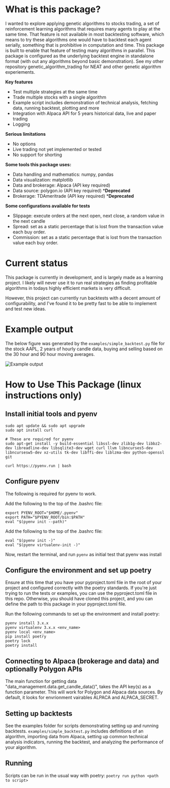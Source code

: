 # What is this package?
I wanted to explore applying genetic algorithms to stocks trading, a set of reinforcement learning algorithms that requires many agents to play at the same time. That feature is not available in most backtesting software, which means to try these algorithms one would have to backtest each agent serially, something that is prohibitive in computation and time. This package is built to enable that feature of testing many algorithms in parallel. This package is configured as the underlying backtest engine in standalone format (with out any algorithms beyond basic demonstration). See my other repository genetic_algorithm_trading for NEAT and other genetic algorithm experiements.

**Key features**
- Test multiple strategies at the same time
- Trade multiple stocks with a single algorithm
- Example script includes demonstration of technical analysis, fetching data, running backtest, plotting and more
- Integration with Alpaca API for 5 years historical data, live and paper trading
- Logging

**Serious limitations**
- No options
- Live trading not yet implemented or tested
- No support for shorting

**Some tools this package uses:**
<!-- a list of the most important packages used here --> 
- Data handling and mathematics: numpy, pandas
- Data visualization: matplotlib
- Data and brokerage: Alpaca (API key required)
- Data source: polygon.io (API key required) \***Deprecated**
- Brokerage: TDAmeritrade (API key required) \***Deprecated**

**Some configurations available for tests**
- Slippage: execute orders at the next open, next close, a random value in the next candle
- Spread: set as a static percentage that is lost from the transaction value each buy order.
- Commission: set as a static percentage that is lost from the transaction value each buy order.

# Current status
This package is currently in development, and is largely made as a learning project. I likely will never use it to run real strategies as finding profitable algorithms in todays highly efficient markets is very difficult. 

However, this project can currently run backtests with a decent amount of configurability, and I've found it to be pretty fast to be able to implement and test new ideas. 

# Example output 
The below figure was generated by the `examples/simple_backtest.py` file for the stock AAPL, 2 years of hourly candle data, buying and selling based on the 30 hour and 90 hour moving averages.

![Example output](./examples/example_output.png)
# How to Use This Package (linux instructions only)
## Install initial tools and pyenv
```
sudo apt update && sudo apt upgrade
sudo apt install curl

# These are required for pyenv
sudo apt-get install -y build-essential libssl-dev zlib1g-dev libbz2-dev libreadline-dev libsqlite3-dev wget curl llvm libncurses5-dev libncursesw5-dev xz-utils tk-dev libffi-dev liblzma-dev python-openssl git

curl https://pyenv.run | bash
```

## Configure pyenv
The following is required for pyenv to work.

Add the following to the top of the .bashrc file:

```
export PYENV_ROOT="$HOME/.pyenv"
export PATH="$PYENV_ROOT/bin:$PATH"
eval "$(pyenv init --path)"
```
Add the following to the top of the .bashrc file:
```
eval "$(pyenv init -)"
eval "$(pyenv virtualenv-init -)"
```
Now, restart the terminal, and run `pyenv` as initial test that pyenv was install


## Configure the environment and set up poetry

Ensure at this time that you have your pyproject.toml file in the root of your project and configured correctly with the poetry standards. If you're just trying to run the tests or examples, you can use the pyproject.toml file in this repo. Otherwise, you should have cloned this project, and you can define the path to this package in your pyproject.toml file.

Run the following commands to set up the environment and install poetry:
```
pyenv install 3.x.x
pyenv virtualenv 3.x.x <env_name>
pyenv local <env_name>
pip install poetry
poetry lock
poetry install
```

## Connecting to Alpaca (brokerage and data) and optionally Polygon APIs
The main function for getting data "data_management.data.get_candle_data()", takes the API key(s) as a function parameter. This will work for Polygon and Alpaca data sources. By default, it looks for envrionment vairables ALPACA and ALPACA_SECRET.

## Setting up backtests
See the examples folder for scripts demonstrating setting up and running backtests. `examples/simple_backtest.py` includes definitions of an algorithm, importing data from Alpaca, setting up common technical analysis indicators, running the backtest, and analyzing the performance of your algorithm.

## Running
Scripts can be run in the usual way with poetry:
```poetry run python <path to script>```

<!-- To propogate changes to dependent modules: appears incrementing version number and then poetry update is the only way -->

